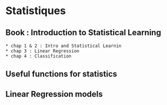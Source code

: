 # Statistiques

## Book : Introduction to Statistical Learning
    * chap 1 & 2 : Intro and Statistical Learnin
    * chap 3 : Linear Regression
    * chap 4 : Classification
    
## Useful functions for statistics

## Linear Regression models
